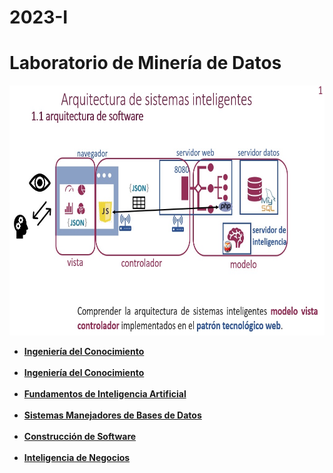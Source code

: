 # 2023-I
<html>	
<body>
<div class="container">
<div class="row align-items-center">
<div class="col-12 align-self-center text-center p-4">
<h1>Laboratorio de Minería de Datos</h1>
<img src="arquitectura.jpg" alt="Trulli" width="600" height="400"><br>
<b><ul> <li> <a href="indexIC.php">Ingeniería del Conocimiento</a><br><br></li>
<li><a href="https://polizona.com/mercado/empresa/indexIC.php">Ingeniería del Conocimiento</a><br><br></li>
<li><a href="https://polizona.com/mercado/empresa/indexFIA.php">Fundamentos de Inteligencia Artificial</a><br><br></li>
<li><a href="https://polizona.com/mercado/empresa/indexSMBD.php">Sistemas Manejadores de Bases de Datos</a><br><br></li>
<li><a href="https://polizona.com/mercado/empresa/indexCSW.php">Construcción de Software</a><br><br></li>
<li><a href="https://polizona.com/mercado/empresa/indexIN.php">Inteligencia de Negocios</a><br><br></li>
</ul></b>
</body>
</html> 
